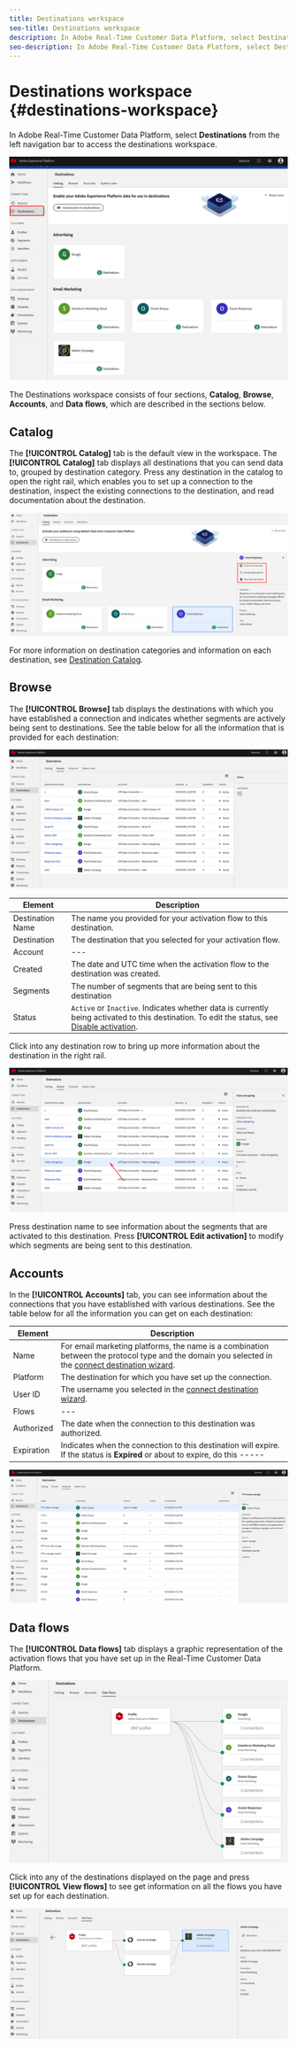 ```yaml
---
title: Destinations workspace
seo-title: Destinations workspace
description: In Adobe Real-Time Customer Data Platform, select Destinations from the left navigation bar to access the destinations workspace.
seo-description: In Adobe Real-Time Customer Data Platform, select Destinations from the left navigation bar to access the destinations workspace.
---
```


# Destinations workspace {#destinations-workspace}

In Adobe Real-Time Customer Data Platform, select **Destinations** from the left navigation bar to access the destinations workspace.

![Destinations-overview](/help/rtcdp/destinations/assets/destinations-overview.png)

The Destinations workspace consists of four sections, **Catalog**, **Browse**, **Accounts**, and **Data flows**, which are described in the sections below.

## Catalog

The **[!UICONTROL Catalog]** tab is the default view in the workspace. The **[!UICONTROL Catalog]** tab displays all destinations that you can send data to, grouped by destination category. Press any destination in the catalog to open the right rail, which enables you to set up a connection to the destination, inspect the existing connections to the destination, and read documentation about the destination.

![Destination catalog options](/help/rtcdp/destinations/assets/destination-ui-catalog-options.png)

For more information on destination categories and information on each destination, see [Destination Catalog](/help/rtcdp/destinations/destinations-catalog.md).

## Browse

The **[!UICONTROL Browse]** tab displays the destinations with which you have established a connection and indicates whether segments are actively being sent to destinations. See the table below for all the information that is provided for each destination:

![Browse Tab](/help/rtcdp/destinations/assets/browse-tab.png)

Element | Description 
---------|----------
 Destination Name | The name you provided for your activation flow to this destination.
 Destination | The destination that you selected for your activation flow.
 Account | ---
 Created | The date and UTC time when the activation flow to the destination was created.
 Segments | The number of segments that are being sent to this destination
 Status | `Active` or `Inactive`. Indicates whether data is currently being activated to this destination. To edit the status, see [Disable activation](/help/rtcdp/destinations/activate-destinations.md#disable-activation).

Click into any destination row to bring up more information about the destination in the right rail. 

![Click destination row](/help/rtcdp/destinations/assets/click-destination-row.png)

Press destination name to see information about the segments that are activated to this destination. Press **[!UICONTROL Edit activation]** to modify which segments are being sent to this destination.

## Accounts

In the **[!UICONTROL Accounts]** tab, you can see information about the connections that you have established with various destinations. See the table below for all the information you can get on each destination:

Element | Description 
---------|----------
 Name | For email marketing platforms, the name is a combination between the protocol type and the domain you selected in the [connect destination wizard](/help/rtcdp/destinations/email-marketing-destinations.md#connect-destination).
 Platform | The destination for which you have set up the connection.
 User ID | The username you selected in the [connect destination wizard](/help/rtcdp/destinations/email-marketing-destinations.md#connect-destination).
 Flows | ---
 Authorized | The date when the connection to this destination was authorized.
 Expiration | Indicates when the connection to this destination will expire. If the status is **Expired** or about to expire, do this -----

![Accounts tab](/help/rtcdp/destinations/assets/accounts-tab.png)

## Data flows

The **[!UICONTROL Data flows]** tab displays a graphic representation of the activation flows that you have set up in the Real-Time Customer Data Platform.

![Data-flows1](/help/rtcdp/destinations/assets/data-flows1.png)

Click into any of the destinations displayed on the page and press **[!UICONTROL View flows]** to see get information on all the flows you have set up for each destination.

![Data-flows2](/help/rtcdp/destinations/assets/data-flows2.png)